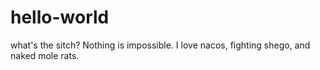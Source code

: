 # hello-world
what's the sitch?
Nothing is impossible. I love nacos, fighting shego, and naked mole rats. 
